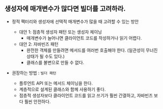 ## 생성자에 매개변수가 많다면 빌더를 고려하라.

 - 정적 팩터리와 생성자에 선택적 매개변수가 많을 때 고려할 수 있는 방안
   - 대안 1: 점층적 생성자 패턴 또는 생성자 체이닝
     - 매개변수가 늘어나면 클라이언트 코드를 작성하거나 읽기 어렵다.
   - 대안 2: 자바빈즈 패턴
     - 완전한 객체를 만들려면 메서드를 여러번 호출해야 한다. (일관성이 무너진 상태가 될 수도 있다.)
     - 클래스를 불변으로 만들 수 없다.

 - 권장하는 방법 : `빌더 패턴`
   - 플루언트 API 또는 메서드 체이닝을 한다.
   - 계층적으로 설계된 클래스와 함께 사용하기 좋다.
   - 점층적 생성자보다 클라이언트 코드를 읽고 쓰기가 훨씬 간결하고, 자바빈즈 보다 훨씬 안전하다.